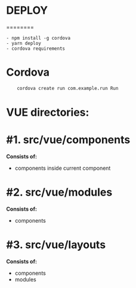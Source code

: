 # DEPLOY
========

    - npm install -g cordova
    - yarn deploy
    - cordova requirements

# Cordova

```bash
    cordova create run com.example.run Run
```
    

# VUE directories:
#1. src/vue/components
==========

**Consists of:**
- components inside current component

#2. src/vue/modules
==========

**Consists of:**
- components

#3. src/vue/layouts
==========

**Consists of:**
- components
- modules